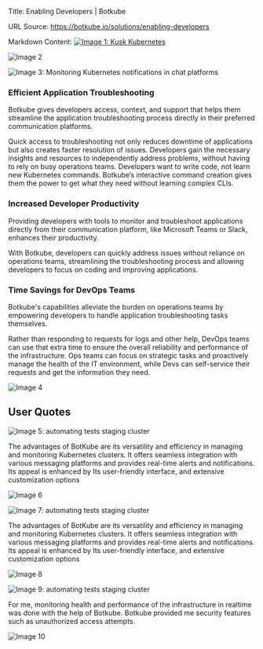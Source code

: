 Title: Enabling Developers | Botkube

URL Source: https://botkube.io/solutions/enabling-developers

Markdown Content:
[![Image 1: Kusk Kubernetes ](https://assets-global.website-files.com/633705de6adaa38599d8e258/6338148fa3f8a509639804fa_botkube-logo.svg)](https://botkube.io/)

![Image 2](https://assets-global.website-files.com/633705de6adaa38599d8e258/659eb8b9715d644cd037118c_Bird-with-fire-Botkube.png)

![Image 3: Monitoring Kubernetes notifications in chat platforms](https://assets-global.website-files.com/633705de6adaa38599d8e258/642da9080827c967a39b0043_automation_new.gif)

### Efficient Application Troubleshooting

Botkube gives developers access, context, and support that helps them streamline the application troubleshooting process directly in their preferred communication platforms.

Quick access to troubleshooting not only reduces downtime of applications but also creates faster resolution of issues. Developers gain the necessary insights and resources to independently address problems, without having to rely on busy operations teams. Developers want to write code, not learn new Kubernetes commands. Botkube’s interactive command creation gives them the power to get what they need without learning complex CLIs.

### Increased Developer Productivity

Providing developers with tools to monitor and troubleshoot applications directly from their communication platform, like Microsoft Teams or Slack, enhances their productivity.

With Botkube, developers can quickly address issues without reliance on operations teams, streamlining the troubleshooting process and allowing developers to focus on coding and improving applications.

### Time Savings for DevOps Teams

Botkube's capabilities alleviate the burden on operations teams by empowering developers to handle application troubleshooting tasks themselves.

Rather than responding to requests for logs and other help, DevOps teams can use that extra time to ensure the overall reliability and performance of the infrastructure. Ops teams can focus on strategic tasks and proactively manage the health of the IT environment, while Devs can self-service their requests and get the information they need.

![Image 4](https://assets-global.website-files.com/633705de6adaa38599d8e258/659eb989e788cf2f162b2c5f_Solutions-Botkube.webp)

User Quotes
-----------

![Image 5: automating tests staging cluster](https://assets-global.website-files.com/633705de6adaa38599d8e258/6387ccf6ff66597d5f414815_botkube-quote-sign.svg)

The advantages of BotKube are its versatility and efficiency in managing and monitoring Kubernetes clusters. It offers seamless integration with various messaging platforms and provides real-time alerts and notifications. Its appeal is enhanced by Its user-friendly interface, and extensive customization options

![Image 6](https://assets-global.website-files.com/633705de6adaa38599d8e258/6387cc6cd11dba9de0d3578f_botkube.gif)

![Image 7: automating tests staging cluster](https://assets-global.website-files.com/633705de6adaa38599d8e258/6387ccf6ff66597d5f414815_botkube-quote-sign.svg)

The advantages of BotKube are its versatility and efficiency in managing and monitoring Kubernetes clusters. It offers seamless integration with various messaging platforms and provides real-time alerts and notifications. Its appeal is enhanced by Its user-friendly interface, and extensive customization options

![Image 8](https://assets-global.website-files.com/633705de6adaa38599d8e258/6387cc6cd11dba9de0d3578f_botkube.gif)

![Image 9: automating tests staging cluster](https://assets-global.website-files.com/633705de6adaa38599d8e258/6387ccf6ff66597d5f414815_botkube-quote-sign.svg)

For me, monitoring health and performance of the infrastructure in realtime was done with the help of Botkube. Botkube provided me security features such as unauthorized access attempts.

![Image 10](https://assets-global.website-files.com/633705de6adaa38599d8e258/6387cc6cd11dba9de0d3578f_botkube.gif)
